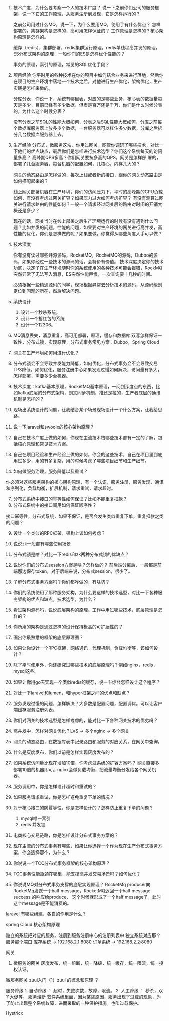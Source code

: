 1. 技术广度，为什么要考察一个人的技术广度？
    说一下之前你们公司的服务框架，说一下它的工作原理，从服务注册到发现，它是怎样运行的？

    之前公司用过什么MQ，说一下，为什么要用MQ，使用了有什么优点？
    怎样部署的，集群架构是怎样的，高可用怎样保证的？
    工作原理是怎样的？核心架构原理是怎样的。

    缓存（redis），集群部署，redis集群运行原理，redis单线程高并发的原理，ES分布式架构的原理，一般你们的ES是怎样优化性能的？

    事务的原理，索引的原理，常见的SQL优化手段？


2. 项目经验
    你平时用的各种技术在你的项目中如何结合业务来进行落地，然后你在项目的生产环境中落地一个技术之后，对他进行生产优化，架构优化，生产实践是怎样来做的。

    分库分表，你说一下，系统有哪里表，对应的是哪些业务，核心表的数据量每天是多少，目前已经有多少数据，但表是百万还是千万，你们是什么时候分表的，为什么这个时候分表？

    没有分表之前SQL的性能大概如何，分表之后SQL性能大概如何，分库之前每个数据库服务器上放多少个数据，一台服务器可以扛住多少数据，分库之后拆分几台数据库服务器上去。



3. 生产经验
    分布式，微服务这块，你用过网关，网管你调研了哪些技术，对比一下他们的优点缺点，最后你们是怎样进行技术选型？你们这个系统每天的访问量多高？
    高峰期QPS多高？你们网关要抗多高的QPS，网关是怎样部
    署的，部署了几台服务器，每台机器的配置如何，几核心，内存几大的？

    网关的动态路由是怎样做的，每次上线或者新的接口，跟你的网关动态路由是如何搭配起来的？


    线上网关部署机器在生产环境，你们的访问压力下，平时的高峰期的CPU负载如何，有没有考虑过网关扩容？如果压力过大如何考虑扩容？
    有没有测算过网关进行请求路由的性能如何？一般一个请求经过网关层的路由对时间的开销大概还是多少？

    现在的话，网关当时在线上部署之后生产环境运行的时候有没有遇到什么问题？比如并发的问题，性能的问题，如果要对生产环境的网关进行高并发，高性能的优化，你们是怎样做的呢？如果要做，你觉得从哪些角度入手可以做？

4. 技术深度

    你有没有读过哪些开源源码，RocketMQ，RocketMQ的源码，Dubbo的源码，如果你经过一些技术的源码的话，会特价有价值。
    技术深度决定你的技术功底，决定了在生产环境随时你的系统使用的各种技术可能会报错，RockMQ突然异常了无法写入消息，ES突然性能巨慢，一次查询要十几秒的时间。

    必须根据一些精通源码的同学，现场根据异常去分析技术的源码，从源码级别定位到问题的所在，然后解决问题。


5. 系统设计
    1. 设计一个秒杀系统。
    2. 设计一个抢红包的系统
    3. 设计一个12306。`


6. MQ消息丢失，消息重复，高可用部署，原理，缓存和数据库 双写怎样保证一致性，分布式锁，实现原理，分布式事务常见方案：Dubbo，Spring Cloud
7. 网关在生产环境如何用进行优化？
8. 分布式锁会不会导致并发能力降低，如何优化，分布式事务会不会导致交易TPS降低，如何优化，服务注册中心如果发现过慢如何解决，访问量有多大，怎样部署，需要多少台机器。

9. 技术深度：kafka基本原理，RocketMQ基本原理，一问到深度点的东西，比如kafka底层的分布式架构，副文同步机制，推还是拉的，生产者底层的通讯机制是怎样的？
10. 现场出系统设计的问题，让我结合某个场景现场设计一个什么方案，让我给思路。
11. 说一下laravel和swoole的核心架构原理？


12. 自己在技术广度上做的如何，你现在主流技术栈哪些技术都有一定的了解，包括核心原理和常见技术方案。
13. 自己在项目经验和生产经验上做的如何，你会的这些技术，自己在项目里到底用过多少，用的有多复杂，用的时候考虑了哪些项目细节和生产细节。




6. 如何做服务治理，服务降低以及重试？


你必须对这些服务架构的核心架构原理，有一个认识，服务注册，服务发现，通讯和序列化，负载均衡，扩展机制，请求重试，请求超时。

7. 分布式系统中接口的幂等性如何保证？比如不能重复扣款？
8. 分布式系统中的接口调用如何保证顺序性？

接口幂等性，分布式系统，如果不保证，是否会发生类似重复下单，重复扣款之类的问题？

9. 设计一个类似的RPC框架，架构上该如何考虑？

10. 说说zk一般都有哪些使用场景
11. 分布式锁是啥？对比一下redis和zk两种分布式锁的优缺点？
12. 说说你们的分布式session方案是啥？怎样做的？
前后端分离后，一般都是前端那边保存token，对于后端来说，分布式session，很少了。
13. 了解分布式事务方案吗？你们都咋做的，有啥坑？

1. 你们的系统使用了那种服务架构，为什么要这样的技术选型，对比一下各种服务架构的优点和缺点，技术选型，为什么？
2. 看过架构源码吗，说说底层架构的原理。工作中用过哪些技术，底层原理是怎样的？
3. 你所用的架构是通过怎样的设计保持极高的可扩展性的？
4. 画出你最熟悉的框架的底层原理图？
5. 如果让你设计一个RPC框架，网络通讯，代理机制，负载均衡等，该如何设计？
6. 除了平时使用外，你还研究过哪些技术的底层原理吗？例如nginx，redis，mysql这些。
7. 如果让你用go去实现一个类似redis的缓存，说一下你会怎样设计这个程序？
8. 对比一下laravel和lumen，和hyper框架之间的优点和缺点？
9. 服务发现过慢的问题，怎样解决？大多数是配置问题，配置调优。可以让客户端缓存服务注册列表。
10. 你们对网关的技术选型是怎样考虑的，能对比一下各种网关技术的优劣吗？
11. 高并发中，怎样对网关优化？LVS -> 多个nginx -> 多个网关
12. 网关的动态路由，在数据库表中记录路由和服务的对应关系，在网关中查询。
13. 什么是灰度发布，你们以前是怎样实现灰度发布的？
14. 如果系统访问量比现在增加10倍，你考虑过系统的扩容方案吗？
    网关直接多部署10倍的机器即可。nginx会做负载均衡，把流量均衡分发给各个网关机器。
15. 服务调用中，你是怎样设计超时和重试的？
16. 如果服务请求重试，你是怎样避免重复下单的情况？
17. 对于核心接口的防幂等性，你是怎样设计的？怎样防止重复下单的问题？
    1. mysql唯一索引
    2. redis 并发锁
18. 电商核心交易链路，你是怎样设计分布式事务方案的？
19. 现在主流的分布式事务有哪些，如果让你选择一个作为现在生产分布式事务方案，你会选择那个，为什么？
20. 你说说一个TCC分布式事务框架的核心架构原理？
21. TCC事务性能瓶颈在哪里，能支撑高并发交易场景吗？如何优化？
22. 你说说MQ对分布式事务支撑的底层实现原理？
    RocketMq
        producer向RocketMq发送一个half message，RocketMQ返回一个half message success 的响应给produce，
        这个时候就形成了一个half message了，此时这个message是不能消费的。

laravel 有哪些组建，各自的作用是什么？



spring Cloud 核心架构原理


独立的系统把对应的服务，注册到服务注册中心的注册列表中
独立系统对应那个服务那个端口
库存系统 -> 192.168.2.1:8080
订单系统 -> 192.168.2.2:8080


网关
1. 微服务的网关
灰度发布，统一熔断，统一降级，统一缓存，统一限流，统一授权认证。


微服务网关
zuul入门（1）zuul 的概念和原理 ？ 

服务降级
    1. 自动降级 ： 超时，失败次数，故障，限流。
    2. 人工降级 ： 秒杀，双11大促等。
服务熔断
软件系统里面，因为某些原因，服务出现了过载的现象，为了防止出现整个系统故障，进而采取的一种保护措施。也叫过载保护。


Hystricx
